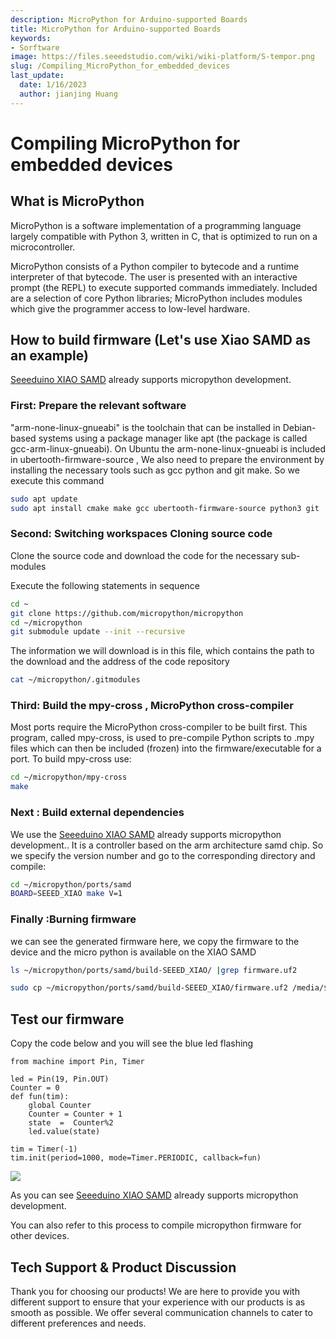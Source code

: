 ```yaml
---
description: MicroPython for Arduino-supported Boards
title: MicroPython for Arduino-supported Boards
keywords:
- Sorftware
image: https://files.seeedstudio.com/wiki/wiki-platform/S-tempor.png
slug: /Compiling_MicroPython_for_embedded_devices
last_update:
  date: 1/16/2023
  author: jianjing Huang
---
```



# Compiling MicroPython for embedded devices

## What is MicroPython

MicroPython is a software implementation of a programming language largely compatible with Python 3, written in C, that is optimized to run on a microcontroller.

MicroPython consists of a Python compiler to bytecode and a runtime interpreter of that bytecode. The user is presented with an interactive prompt (the REPL) to execute supported commands immediately. Included are a selection of core Python libraries; MicroPython includes modules which give the programmer access to low-level hardware.

## How to build firmware (Let's use Xiao SAMD as an example)

[Seeeduino XIAO SAMD](https://www.seeedstudio.com/Seeeduino-XIAO-Arduino-Microcontroller-SAMD21-Cortex-M0+-p-4426.html) already supports micropython development.

### First: Prepare the relevant software

"arm-none-linux-gnueabi" is the toolchain that can be installed in Debian-based systems using a package manager like apt (the package is called gcc-arm-linux-gnueabi). On Ubuntu the arm-none-linux-gnueabi is included in ubertooth-firmware-source , We also need to prepare the environment by installing the necessary tools such as gcc python and git make. So we execute this command

```bash
sudo apt update
sudo apt install cmake make gcc ubertooth-firmware-source python3 git 
```

### Second: Switching workspaces Cloning source code

Clone the source code and download the code for the necessary sub-modules

Execute the following statements in sequence

```bash
cd ~
git clone https://github.com/micropython/micropython
cd ~/micropython
git submodule update --init --recursive
```

The information we will download is in this file, which contains the path to the download and the address of the code repository

```bash
cat ~/micropython/.gitmodules 
```

### Third: Build the mpy-cross  , MicroPython cross-compiler

Most ports require the MicroPython cross-compiler to be built first. This program, called mpy-cross, is used to pre-compile Python scripts to .mpy files which can then be included (frozen) into the firmware/executable for a port. To build mpy-cross use:

```bash
cd ~/micropython/mpy-cross
make
```

### Next : Build external dependencies

We use the [Seeeduino XIAO SAMD](https://www.seeedstudio.com/Seeeduino-XIAO-Arduino-Microcontroller-SAMD21-Cortex-M0+-p-4426.html) already supports micropython development.. It is a controller based on the arm architecture samd chip.
So we specify the version number and go to the corresponding directory and compile:

```bash
cd ~/micropython/ports/samd
BOARD=SEEED_XIAO make V=1
```

### Finally :Burning firmware

we can see the generated firmware here, we copy the firmware to the device and the micro python is available on the XIAO SAMD

```bash
ls ~/micropython/ports/samd/build-SEEED_XIAO/ |grep firmware.uf2
```

```bash
sudo cp ~/micropython/ports/samd/build-SEEED_XIAO/firmware.uf2 /media/$USER/Arduino/
```

## Test our firmware

Copy the code below and you will see the blue led flashing

```python3
from machine import Pin, Timer

led = Pin(19, Pin.OUT)
Counter = 0    
def fun(tim):
    global Counter
    Counter = Counter + 1
    state  =  Counter%2
    led.value(state)
 
tim = Timer(-1)
tim.init(period=1000, mode=Timer.PERIODIC, callback=fun)
```

<p style={{textAlign: 'center'}}><img src="https://files.seeedstudio.com/wiki/XIAO_SAMD/img/XIAO_SAMD_MICROPYTHON_LED.gif" border="0" /></p>

As you can see [Seeeduino XIAO SAMD](https://www.seeedstudio.com/Seeeduino-XIAO-Arduino-Microcontroller-SAMD21-Cortex-M0+-p-4426.html) already supports micropython development.

You can also refer to this process to compile micropython firmware for other devices.

## Tech Support & Product Discussion


Thank you for choosing our products! We are here to provide you with different support to ensure that your experience with our products is as smooth as possible. We offer several communication channels to cater to different preferences and needs.

<div class="button_tech_support_container">
<a href="https://forum.seeedstudio.com/" class="button_forum"></a> 
<a href="https://www.seeedstudio.com/contacts" class="button_email"></a>
</div>

<div class="button_tech_support_container">
<a href="https://discord.gg/eWkprNDMU7" class="button_discord"></a> 
<a href="https://github.com/Seeed-Studio/wiki-documents/discussions/69" class="button_discussion"></a>
</div>
